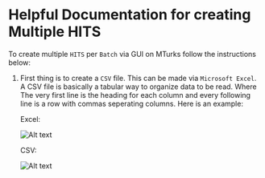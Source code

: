 # Helpful Documentation for creating Multiple HITS

To create multiple ```HITS``` per ```Batch``` via GUI on MTurks follow the instructions below:

  1. First thing is to create a ```CSV``` file. This can be made via ```Microsoft Excel```. A CSV file is basically a tabular way to 
      organize data to be read. Where The very first line is the heading for each column and every following line is a row with commas
      seperating columns. Here is an example:
      
      Excel:
      
      ![Alt text](https://user-images.githubusercontent.com/25187819/28840157-186f4ee2-76c4-11e7-9f72-f8a83792d00e.png "WorkFlow")
      
      CSV:
      
      ![Alt text](https://user-images.githubusercontent.com/25187819/28840297-882e43d2-76c4-11e7-870a-3ccc63bf5d84.png "WorkFlow")


